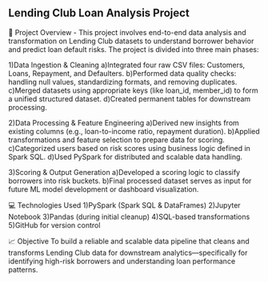 **Lending Club Loan Analysis Project**
----------------------------------------------------------------------------------------------------------------
📌 Project Overview -
This project involves end-to-end data analysis and transformation on Lending Club datasets to understand borrower behavior and predict loan default risks. The project is divided into three main phases:

1)Data Ingestion & Cleaning
a)Integrated four raw CSV files: Customers, Loans, Repayment, and Defaulters.
b)Performed data quality checks: handling null values, standardizing formats, and removing duplicates.
c)Merged datasets using appropriate keys (like loan_id, member_id) to form a unified structured dataset.
d)Created permanent tables for downstream processing.

2)Data Processing & Feature Engineering
a)Derived new insights from existing columns (e.g., loan-to-income ratio, repayment duration).
b)Applied transformations and feature selection to prepare data for scoring.
c)Categorized users based on risk scores using business logic defined in Spark SQL.
d)Used PySpark for distributed and scalable data handling.

3)Scoring & Output Generation
a)Developed a scoring logic to classify borrowers into risk buckets.
b)Final processed dataset serves as input for future ML model development or dashboard visualization.

💻 Technologies Used
1)PySpark (Spark SQL & DataFrames)
2)Jupyter Notebook
3)Pandas (during initial cleanup)
4)SQL-based transformations
5)GitHub for version control

📈 Objective
To build a reliable and scalable data pipeline that cleans and transforms Lending Club data for downstream analytics—specifically for identifying high-risk borrowers and understanding loan performance patterns.
